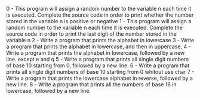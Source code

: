 0 - This program will assign a random number to the variable n each time it is executed. Complete the source code in order to print whether the number stored in the variable n is positive or negative
1 - This program will assign a random number to the variable n each time it is executed. Complete the source code in order to print the last digit of the number stored in the variable n
2 - Write a program that prints the alphabet in lowercase
3 - Write a program that prints the alphabet in lowercase, and then in uppercase,
4 - Write a program that prints the alphabet in lowercase, followed by a new line. except e and q
5 - Write a program that prints all single digit numbers of base 10 starting from 0, followed by a new line.
6 - Write a program that prints all single digit numbers of base 10 starting from 0 whitout use char
7  - Write a program that prints the lowercase alphabet in reverse, followed by a new line.
8  - Write a program that prints all the numbers of base 16 in lowercase, followed by a new line.
